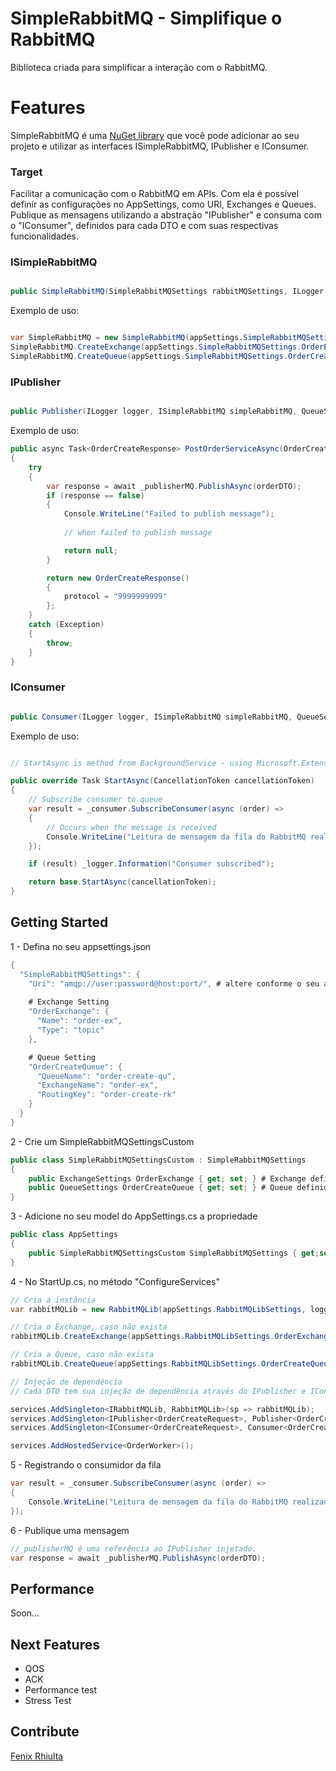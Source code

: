 SimpleRabbitMQ - Simplifique o RabbitMQ
========================================

Biblioteca criada para simplificar a interação com o RabbitMQ.

# Features

SimpleRabbitMQ é uma [NuGet library](https://www.nuget.org/packages/SimpleRabbitMQ/1.0.0) que você pode adicionar ao seu projeto e utilizar as interfaces ISimpleRabbitMQ, IPublisher e IConsumer.

### Target

Facilitar a comunicação com o RabbitMQ em APIs. Com ela é possível definir as configurações no AppSettings, como URI, Exchanges e Queues. Publique as mensagens utilizando a abstração "IPublisher" e consuma com o "IConsumer", definidos para cada DTO e com suas respectivas funcionalidades. 

### ISimpleRabbitMQ

```csharp

public SimpleRabbitMQ(SimpleRabbitMQSettings rabbitMQSettings, ILogger logger)

```

Exemplo de uso:

```csharp

var SimpleRabbitMQ = new SimpleRabbitMQ(appSettings.SimpleRabbitMQSettings, logger);
SimpleRabbitMQ.CreateExchange(appSettings.SimpleRabbitMQSettings.OrderExchange);
SimpleRabbitMQ.CreateQueue(appSettings.SimpleRabbitMQSettings.OrderCreateQueue);

```

### IPublisher


```csharp

public Publisher(ILogger logger, ISimpleRabbitMQ simpleRabbitMQ, QueueSettings queue)

```

Exemplo de uso:

```csharp
public async Task<OrderCreateResponse> PostOrderServiceAsync(OrderCreateRequest orderDTO)
{
    try
    {
        var response = await _publisherMQ.PublishAsync(orderDTO);
        if (response == false) 
        { 
            Console.WriteLine("Failed to publish message"); 
            
            // when failed to publish message

            return null;
        }

        return new OrderCreateResponse()
        {
            protocol = "9999999999"
        };
    }
    catch (Exception)
    {
        throw;
    }
}

```

### IConsumer

```csharp

public Consumer(ILogger logger, ISimpleRabbitMQ simpleRabbitMQ, QueueSettings queue)

```

Exemplo de uso:

```csharp

// StartAsync is method from BackgroundService - using Microsoft.Extensions.Hosting;

public override Task StartAsync(CancellationToken cancellationToken)
{
    // Subscribe consumer to queue
    var result = _consumer.SubscribeConsumer(async (order) =>
    {
        // Occurs when the message is received
        Console.WriteLine("Leitura de mensagem da fila do RabbitMQ realizada com sucesso!");
    });

    if (result) _logger.Information("Consumer subscribed");

    return base.StartAsync(cancellationToken);
}
```

## Getting Started

1 - Defina no seu appsettings.json

```csharp
{
  "SimpleRabbitMQSettings": {
    "Uri": "amqp://user:password@host:port/", # altere conforme o seu ambiente
    
    # Exchange Setting
    "OrderExchange": {
      "Name": "order-ex",
      "Type": "topic"
    },

    # Queue Setting
    "OrderCreateQueue": {
      "QueueName": "order-create-qu",
      "ExchangeName": "order-ex",
      "RoutingKey": "order-create-rk"
    }
  }
}
```
2 - Crie um SimpleRabbitMQSettingsCustom

```csharp
public class SimpleRabbitMQSettingsCustom : SimpleRabbitMQSettings
{
    public ExchangeSettings OrderExchange { get; set; } # Exchange definida em appsettings
    public QueueSettings OrderCreateQueue { get; set; } # Queue definida em appsettings
}
```

3 - Adicione no seu model do AppSettings.cs a propriedade

```csharp
public class AppSettings
{
    public SimpleRabbitMQSettingsCustom SimpleRabbitMQSettings { get;set;} 
}
```

4 - No StartUp.cs, no método "ConfigureServices"

```csharp
// Cria a instância
var rabbitMQLib = new RabbitMQLib(appSettings.RabbitMQLibSettings, logger);

// Cria o Exchange, caso não exista
rabbitMQLib.CreateExchange(appSettings.RabbitMQLibSettings.OrderExchange);

// Cria a Queue, caso não exista
rabbitMQLib.CreateQueue(appSettings.RabbitMQLibSettings.OrderCreateQueue);

// Injeção de dependência
// Cada DTO tem sua injeção de dependência através do IPublisher e IConsumer

services.AddSingleton<IRabbitMQLib, RabbitMQLib>(sp => rabbitMQLib);
services.AddSingleton<IPublisher<OrderCreateRequest>, Publisher<OrderCreateRequest>>(sp => new Publisher<OrderCreateRequest>(logger, rabbitMQLib, appSettings.RabbitMQLibSettings.OrderCreateQueue));
services.AddSingleton<IConsumer<OrderCreateRequest>, Consumer<OrderCreateRequest>>(sp => new Consumer<OrderCreateRequest>(logger, rabbitMQLib, appSettings.RabbitMQLibSettings.OrderCreateQueue));

services.AddHostedService<OrderWorker>();
```

5 - Registrando o consumidor da fila

```csharp
var result = _consumer.SubscribeConsumer(async (order) =>
{
    Console.WriteLine("Leitura de mensagem da fila do RabbitMQ realizada com sucesso!");
});

```

6 - Publique uma mensagem

```csharp
//_publisherMQ é uma referência ao IPublisher injetado.
var response = await _publisherMQ.PublishAsync(orderDTO);
```

## Performance

Soon...

## Next Features

- QOS
- ACK
- Performance test
- Stress Test

## Contribute
[Fenix Rhiulta](https://github.com/fenixrhiulta/)

